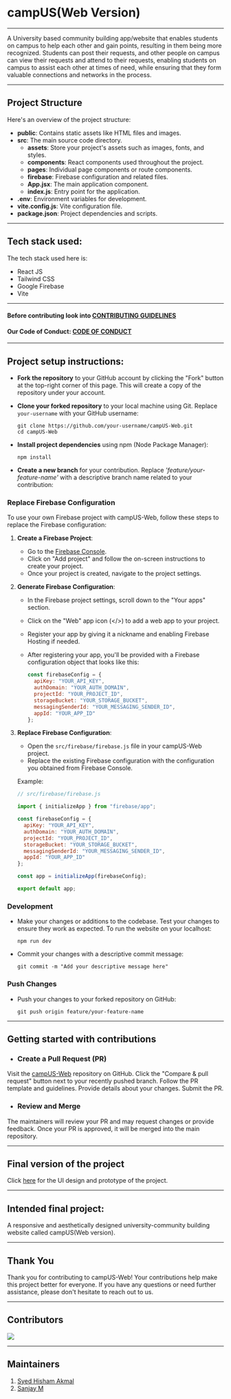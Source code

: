 # campUS(Web Version)
-------
A University based community building app/website that enables students on campus to help each other and gain points, resulting in them being more recognized. Students can post their requests, and other people on campus can view their requests and attend to their requests, enabling students on campus to assist each other at times of need, while ensuring that they form valuable connections and networks in the process.

<hr>

## Project Structure

Here's an overview of the project structure:

- **public**: Contains static assets like HTML files and images.
- **src**: The main source code directory.
  - **assets**: Store your project's assets such as images, fonts, and styles.
  - **components**: React components used throughout the project.
  - **pages**: Individual page components or route components.
  - **firebase**: Firebase configuration and related files.
  - **App.jsx**: The main application component.
  - **index.js**: Entry point for the application.
- **.env**: Environment variables for development.
- **vite.config.js**: Vite configuration file.
- **package.json**: Project dependencies and scripts.

<hr>

## Tech stack used:
The tech stack used here is:

- React JS
- Tailwind CSS
- Google Firebase
- Vite

<hr>

#### Before contributing look into [CONTRIBUTING GUIDELINES](./CONTRIBUTING.md)
#### Our Code of Conduct: [CODE OF CONDUCT](./CODE_OF_CONDUCT.md)
<hr>

## Project setup instructions:
 
- **Fork the repository** to your GitHub account by clicking the "Fork" button at the top-right corner of this page. This will create a copy of the repository under your account.

- **Clone your forked repository** to your local machine using Git. Replace `your-username` with your GitHub username:

   ```
   git clone https://github.com/your-username/campUS-Web.git
   cd campUS-Web
   ```
   
- **Install project dependencies** using npm (Node Package Manager):
  ```
  npm install
  ```

- **Create a new branch** for your contribution. Replace *'feature/your-feature-name'* with a descriptive branch name related to your contribution:
  
### Replace Firebase Configuration

To use your own Firebase project with campUS-Web, follow these steps to replace the Firebase configuration:

1. **Create a Firebase Project**:

   - Go to the [Firebase Console](https://console.firebase.google.com/).
   - Click on "Add project" and follow the on-screen instructions to create your project.
   - Once your project is created, navigate to the project settings.

2. **Generate Firebase Configuration**:

   - In the Firebase project settings, scroll down to the "Your apps" section.
   - Click on the "Web" app icon (</>) to add a web app to your project.
   - Register your app by giving it a nickname and enabling Firebase Hosting if needed.
   - After registering your app, you'll be provided with a Firebase configuration object that looks like this:

     ```javascript
     const firebaseConfig = {
       apiKey: "YOUR_API_KEY",
       authDomain: "YOUR_AUTH_DOMAIN",
       projectId: "YOUR_PROJECT_ID",
       storageBucket: "YOUR_STORAGE_BUCKET",
       messagingSenderId: "YOUR_MESSAGING_SENDER_ID",
       appId: "YOUR_APP_ID"
     };
     ```

3. **Replace Firebase Configuration**:

   - Open the `src/firebase/firebase.js` file in your campUS-Web project.
   - Replace the existing Firebase configuration with the configuration you obtained from Firebase Console.

   Example:

   ```javascript
   // src/firebase/firebase.js

   import { initializeApp } from "firebase/app";

   const firebaseConfig = {
     apiKey: "YOUR_API_KEY",
     authDomain: "YOUR_AUTH_DOMAIN",
     projectId: "YOUR_PROJECT_ID",
     storageBucket: "YOUR_STORAGE_BUCKET",
     messagingSenderId: "YOUR_MESSAGING_SENDER_ID",
     appId: "YOUR_APP_ID"
   };

   const app = initializeApp(firebaseConfig);

   export default app;


### Development

- Make your changes or additions to the codebase. Test your changes to ensure they work as expected. To run the website on your localhost:
   ```
  npm run dev
   ```

- Commit your changes with a descriptive commit message:
  ```
  git commit -m "Add your descriptive message here"
  ```

### Push Changes

- Push your changes to your forked repository on GitHub:
  ```
  git push origin feature/your-feature-name
  ```

<hr>

## Getting started with contributions

- ### Create a Pull Request (PR)

Visit the [campUS-Web](https://github.com/gdsc-jssstu/campUS-Web) repository on GitHub.
Click the "Compare & pull request" button next to your recently pushed branch.
Follow the PR template and guidelines. Provide details about your changes.
Submit the PR.

- ### Review and Merge

The maintainers will review your PR and may request changes or provide feedback.
Once your PR is approved, it will be merged into the main repository.

<hr>

## Final version of the project

<!--- Place the link to the Figma file inside () --->
Click [here](https://www.figma.com/proto/MfbtIqwt0fjPtmWOuQ7yCQ/CampUs?type=design&node-id=12-364&t=9JuB3TEFpHrqwBXt-1&scaling=min-zoom&page-id=0%3A1&starting-point-node-id=12%3A364) for the UI design and prototype of the project.

<hr>

## Intended final project:

A responsive and aesthetically designed university-community building website called campUS(Web version).

 <hr>

## Thank You

Thank you for contributing to campUS-Web! Your contributions help make this project better for everyone.
If you have any questions or need further assistance, please don't hesitate to reach out to us.

<hr>

## Contributors

<a href = "https://github.com/Tanu-N-Prabhu/Python/graphs/contributors">
  <img src = "https://contrib.rocks/image?repo = GitHub_username/repository_name"/>
</a>

<hr>

## Maintainers
1) [Syed Hisham Akmal](https://github.com/sikehish)
1) [Sanjay M](https://github.com/sanjay14073)

